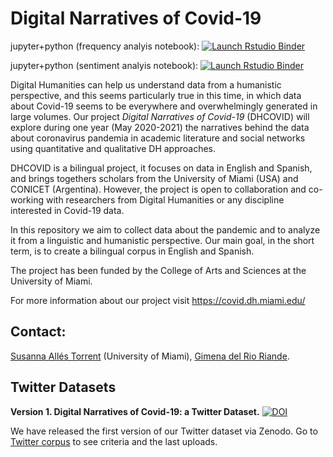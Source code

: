 # Digital Narratives of Covid-19

jupyter+python (frequency analyis notebook): [![Launch Rstudio Binder](http://mybinder.org/badge_logo.svg)](https://mybinder.org/v2/gh/dh-miami/narratives_covid19/master?filepath=scripts/freq_analysis/coveet_frequency.ipynb)

jupyter+python (sentiment analyis notebook): [![Launch Rstudio Binder](http://mybinder.org/badge_logo.svg)](https://mybinder.org/v2/gh/dh-miami/narratives_covid19/master?filepath=scripts/freq_analysis/coveet_sentiment.ipynb)

Digital Humanities can help us understand data from a humanistic perspective, and this seems particularly true in this time, in which data about Covid-19 seems to be everywhere and overwhelmingly generated in large volumes. Our project *Digital Narratives of Covid-19* (DHCOVID) will explore during one year (May 2020-2021) the narratives behind the data about coronavirus pandemia in academic literature and social networks using quantitative and qualitative DH approaches.

DHCOVID is a bilingual project, it focuses on data in English and Spanish, and brings togethers scholars from the University of Miami (USA) and CONICET (Argentina). However, the project is open to collaboration and co-working with researchers from Digital Humanities or any discipline interested in Covid-19 data.

In this repository we aim to collect data about the pandemic and to analyze it from a linguistic and humanistic perspective. Our main goal, in the short term, is to create a bilingual corpus in English and Spanish.

The project has been funded by the College of Arts and Sciences at the University of Miami.

For more information about our project visit <https://covid.dh.miami.edu/>

## Contact:

[Susanna Allés Torrent](mailto:susanna_alles@miami.edu) (University of Miami), [Gimena del Rio Riande](gdelrio.riande@gmail.com).

## Twitter Datasets

**Version 1. Digital Narratives of Covid-19: a Twitter Dataset.** [![DOI](https://zenodo.org/badge/DOI/10.5281/zenodo.3824950.svg)](https://doi.org/10.5281/zenodo.3824950)

We have released the first version of our Twitter dataset via Zenodo. Go to [Twitter corpus](https://github.com/dh-miami/narratives_covid19/tree/master/twitter-corpus) to see criteria and the last uploads.
